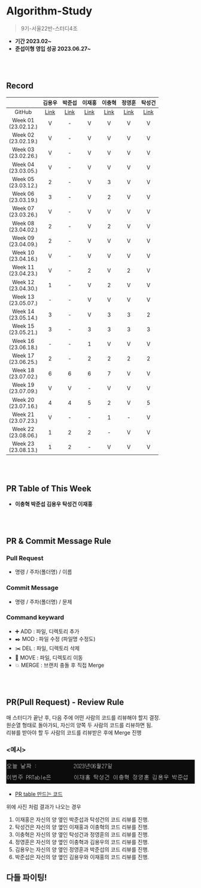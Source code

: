 # Algorithm-Study
> 9기-서울22반-스터디4조
- **기간 2023.02~**
- **준섭이형 영입 성공 2023.06.27~**

<br></br>

## Record
|  | 김용우 | 박준섭 | 이재홍 | 이충혁 | 정영훈 | 탁성건 |
| :---: | :---: | :---: | :---: | :---: | :---: | :---: |
| GitHub | [Link](https://github.com/soybean33) | [Link](https://github.com/zooonsp) | [Link](https://github.com/h78749891) | [Link](https://github.com/chyuk98) | [Link](https://github.com/ChocoBreeze) | [Link](https://github.com/profornnan) |
| Week 01</br>(23.02.12.) | V | - | V | V | V | V |
| Week 02</br>(23.02.19.) | V | - | V | V | V | V |
| Week 03</br>(23.02.26.) | V | - | V | V | V | V |
| Week 04</br>(23.03.05.) | V | - | V | V | V | V |
| Week 05</br>(23.03.12.) | 2 | - | V | 3 | V | V |
| Week 06</br>(23.03.19.) | 3 | - | V | 2 | V | V |
| Week 07</br>(23.03.26.) | V | - | V | V | V | V |
| Week 08</br>(23.04.02.) | 2 | - | V | 2 | V | V |
| Week 09</br>(23.04.09.) | 2 | - | V | V | V | V |
| Week 10</br>(23.04.16.) | V | - | V | V | V | V |
| Week 11</br>(23.04.23.) | V | - | 2 | V | 2 | V |
| Week 12</br>(23.04.30.) | 1 | - | V | 2 | V | V |
| Week 13</br>(23.05.07.) | - | - | V | V | V | V |
| Week 14</br>(23.05.14.) | 3 | - | V | 3 | 3 | 2 |
| Week 15</br>(23.05.21.) | 3 | - | 3 | 3 | 3 | 3 |
| Week 16</br>(23.06.18.) | - | - | 1 | V | V | V |
| Week 17</br>(23.06.25.) | 2 | - | 2 | 2 | 2 | 2 |
| Week 18</br>(23.07.02.) | 6 | 6 | 6 | 7 | V | V |
| Week 19</br>(23.07.09.) | V | V | - | V | V | V |
| Week 20</br>(23.07.16.) | 4 | 4 | 5 | 2 | V | 5 |
| Week 21</br>(23.07.23.) | V | - | - | 1 | - | V |
| Week 22</br>(23.08.06.) | 1 | 2 | 2 | - | V | V |
| Week 23</br>(23.08.13.) | 1 | 2 | - | V | V | V |

<br></br>

## PR Table of This Week
- **이충혁 박준섭 김용우 탁성건 이재홍**

<br></br>

## PR & Commit Message Rule

### Pull Request
- 명령 / 주차(폴더명) / 이름

### Commit Message
- 명령 / 주차(폴더명) / 문제

### Command keyward
- :heavy_plus_sign: ADD : 파일, 디렉토리 추가
- :black_nib: MOD : 파일 수정 (파일명 수정도)
- :scissors: DEL : 파일, 디렉토리 삭제
- :open_file_folder: MOVE : 파일, 디렉토리 이동
- :boom: MERGE : 브랜치 충돌 후 직접 Merge

<br></br>

## PR(Pull Request) - Review Rule
매 스터디가 끝난 후, 다음 주에 어떤 사람의 코드를 리뷰해야 할지 결정. </br>
원순열 형태로 돌아가되, 자신의 양쪽 두 사람의 코드를 리뷰하면 됨. </br>
리뷰를 받아야 할 두 사람의 코드를 리뷰받은 후에 Merge 진행 </br>

### <예시>
![pic](./misc/%EC%98%88%EC%8B%9C%20PRtable.png)
- [PR table 만드는 코드](./misc/Making_PRtable.cpp)

위에 사진 처럼 결과가 나오는 경우 </br>
1. 이재홍은 자신의 양 옆인 박준섭과 탁성건의 코드 리뷰를 진행. </br>
2. 탁성건은 자신의 양 옆인 이재홍과 이충혁의 코드 리뷰를 진행. </br>
3. 이충혁은 자신의 양 옆인 탁성건과 정영훈의 코드 리뷰를 진행. </br>
4. 정영훈은 자신의 양 옆인 이충혁과 김용우의 코드 리뷰를 진행. </br>
5. 김용우는 자신의 양 옆인 정영훈과 박준섭의 코드 리뷰를 진행. </br>
6. 박준섭은 자신의 양 옆인 김용우와 이재홍의 코드 리뷰를 진행. </br>


## 다들 파이팅!

